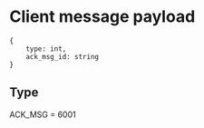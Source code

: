 # Client message payload

    {
        type: int,
        ack_msg_id: string
    }
    
    
## Type

ACK_MSG = 6001